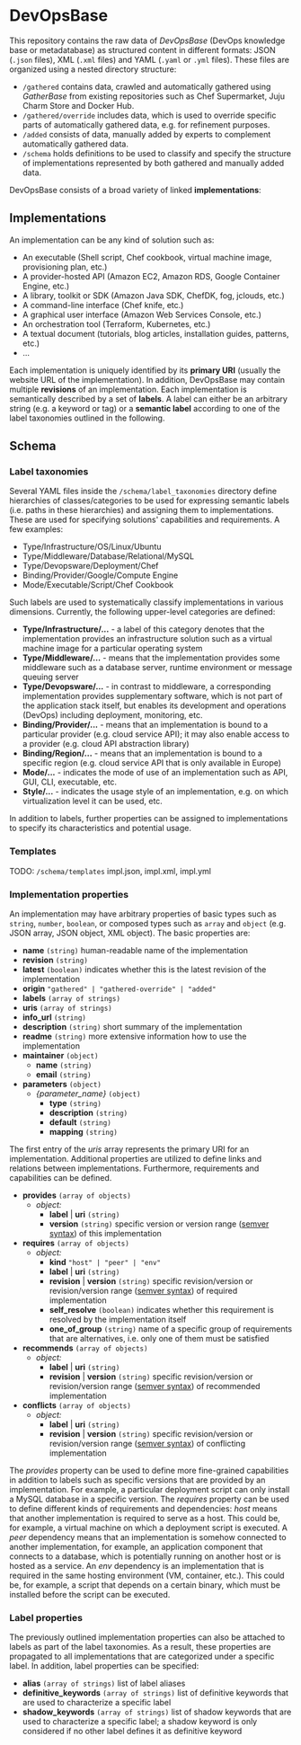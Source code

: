 # DevOpsBase

This repository contains the raw data of *DevOpsBase* (DevOps knowledge base or metadatabase) as structured content in different formats: JSON (`.json` files), XML (`.xml` files) and YAML (`.yaml` or `.yml` files).
These files are organized using a nested directory structure:

* `/gathered` contains data, crawled and automatically gathered using *GatherBase* from existing repositories such as Chef Supermarket, Juju Charm Store and Docker Hub.
* `/gathered/override` includes data, which is used to override specific parts of automatically gathered data, e.g. for refinement purposes.
* `/added` consists of data, manually added by experts to complement automatically gathered data.
* `/schema` holds definitions to be used to classify and specify the structure of implementations represented by both gathered and manually added data.

DevOpsBase consists of a broad variety of linked **implementations**:



## Implementations

An implementation can be any kind of solution such as:

* An executable (Shell script, Chef cookbook, virtual machine image, provisioning plan, etc.)
* A provider-hosted API (Amazon EC2, Amazon RDS, Google Container Engine, etc.)
* A library, toolkit or SDK (Amazon Java SDK, ChefDK, fog, jclouds, etc.)
* A command-line interface (Chef knife, etc.)
* A graphical user interface (Amazon Web Services Console, etc.)
* An orchestration tool (Terraform, Kubernetes, etc.)
* A textual document (tutorials, blog articles, installation guides, patterns, etc.)
* ...

Each implementation is uniquely identified by its **primary URI** (usually the website URL of the implementation).
In addition, DevOpsBase may contain multiple **revisions** of an implementation.
Each implementation is semantically described by a set of **labels**.
A label can either be an arbitrary string (e.g. a keyword or tag) or a **semantic label** according to one of the label taxonomies outlined in the following.



## Schema

### Label taxonomies

Several YAML files inside the `/schema/label_taxonomies` directory define hierarchies of classes/categories to be used for expressing semantic labels (i.e. paths in these hierarchies) and assigning them to implementations.
These are used for specifying solutions' capabilities and requirements.
A few examples:

* Type/Infrastructure/OS/Linux/Ubuntu
* Type/Middleware/Database/Relational/MySQL
* Type/Devopsware/Deployment/Chef
* Binding/Provider/Google/Compute Engine
* Mode/Executable/Script/Chef Cookbook

Such labels are used to systematically classify implementations in various dimensions. Currently, the following upper-level categories are defined:

* **Type/Infrastructure/...** - a label of this category denotes that the implementation provides an infrastructure solution such as a virtual machine image for a particular operating system
* **Type/Middleware/...** - means that the implementation provides some middleware such as a database server, runtime environment or message queuing server
* **Type/Devopsware/...** - in contrast to middleware, a corresponding implementation provides supplementary software, which is not part of the application stack itself, but enables its development and operations (DevOps) including deployment, monitoring, etc.
* **Binding/Provider/...** - means that an implementation is bound to a particular provider (e.g. cloud service API); it may also enable access to a provider (e.g. cloud API abstraction library)
* **Binding/Region/...** - means that an implementation is bound to a specific region (e.g. cloud service API that is only available in Europe)
* **Mode/...** - indicates the mode of use of an implementation such as API, GUI, CLI, executable, etc.
* **Style/...** - indicates the usage style of an implementation, e.g. on which virtualization level it can be used, etc.

In addition to labels, further properties can be assigned to implementations to specify its characteristics and potential usage.



### Templates

TODO: `/schema/templates` impl.json, impl.xml, impl.yml



### Implementation properties

An implementation may have arbitrary properties of basic types such as `string`, `number`, `boolean`, or composed types such as `array` and `object` (e.g. JSON array, JSON object, XML object).
The basic properties are:

* **name** `(string)` human-readable name of the implementation
* **revision** `(string)`
* **latest** `(boolean)` indicates whether this is the latest revision of the implementation
* **origin** `"gathered" | "gathered-override" | "added"`
* **labels** `(array of strings)`
* **uris** `(array of strings)`
* **info_url** `(string)`
* **description** `(string)` short summary of the implementation
* **readme** `(string)` more extensive information how to use the implementation
* **maintainer** `(object)`
  * **name** `(string)`
  * **email** `(string)`
* **parameters** `(object)`
  * *{parameter_name}* `(object)`
    * **type** `(string)`
    * **description** `(string)`
    * **default** `(string)`
    * **mapping** `(string)`

The first entry of the *uris* array represents the primary URI for an implementation.
Additional properties are utilized to define links and relations between implementations.
Furthermore, requirements and capabilities can be defined.

* **provides** `(array of objects)`
  * *object:*
    * **label** | **uri** `(string)`
    * **version** `(string)` specific version or version range ([semver syntax](https://github.com/npm/node-semver)) of this implementation
* **requires** `(array of objects)`
  * *object:*
    * **kind** `"host" | "peer" | "env"`
    * **label** | **uri** `(string)`
    * **revision** | **version** `(string)` specific revision/version or revision/version range ([semver syntax](https://github.com/npm/node-semver)) of required implementation
    * **self_resolve** `(boolean)` indicates whether this requirement is resolved by the implementation itself
    * **one_of_group** `(string)` name of a specific group of requirements that are alternatives, i.e. only one of them must be satisfied
* **recommends** `(array of objects)`
  * *object:*
    * **label** | **uri** `(string)`
    * **revision** | **version** `(string)` specific revision/version or revision/version range ([semver syntax](https://github.com/npm/node-semver)) of recommended implementation
* **conflicts** `(array of objects)`
  * *object:*
    * **label** | **uri** `(string)`
    * **revision** | **version** `(string)` specific revision/version or revision/version range ([semver syntax](https://github.com/npm/node-semver)) of conflicting implementation

The *provides* property can be used to define more fine-grained capabilities in addition to labels such as specific versions that are provided by an implementation.
For example, a particular deployment script can only install a MySQL database in a specific version.
The *requires* property can be used to define different kinds of requirements and dependencies: *host* means that another implementation is required to serve as a host.
This could be, for example, a virtual machine on which a deployment script is executed.
A *peer* dependency means that an implementation is somehow connected to another implementation, for example, an application component that connects to a database, which is potentially running on another host or is hosted as a service.
An *env* dependency is an implementation that is required in the same hosting environment (VM, container, etc.).
This could be, for example, a script that depends on a certain binary, which must be installed before the script can be executed.



### Label properties

The previously outlined implementation properties can also be attached to labels as part of the label taxonomies.
As a result, these properties are propagated to all implementations that are categorized under a specific label.
In addition, label properties can be specified:

* **alias** `(array of strings)` list of label aliases
* **definitive_keywords** `(array of strings)` list of definitive keywords that are used to characterize a specific label
* **shadow_keywords** `(array of strings)` list of shadow keywords that are used to characterize a specific label; a shadow keyword is only considered if no other label defines it as definitive keyword
